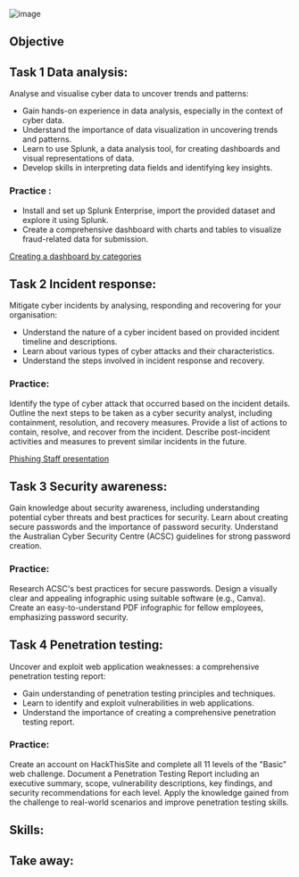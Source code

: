 
![image](https://github.com/user-attachments/assets/d3a4d1e4-4bcb-47fa-b182-f3035bb51e2d)


## Objective


## Task 1 Data analysis:

Analyse and visualise cyber data to uncover trends and patterns:
* Gain hands-on experience in data analysis, especially in the context of cyber data.
* Understand the importance of data visualization in uncovering trends and patterns.
* Learn to use Splunk, a data analysis tool, for creating dashboards and visual representations of data.
* Develop skills in interpreting data fields and identifying key insights.

### Practice :

* Install and set up Splunk Enterprise, import the provided dataset and explore it using Splunk.
* Create a comprehensive dashboard with charts and tables to visualize fraud-related data for submission.

<a href="https://github.com/Matteobarcelona/Commonwealth-Bank/blob/main/Fraud%20Detection%20Dashboard.pdf" target="_blank">Creating a dashboard by categories</a>



## Task 2 Incident response: 

Mitigate cyber incidents by analysing, responding and recovering for your organisation:
* Understand the nature of a cyber incident based on provided incident timeline and descriptions.
* Learn about various types of cyber attacks and their characteristics.
* Understand the steps involved in incident response and recovery.

### Practice:

Identify the type of cyber attack that occurred based on the incident details.
Outline the next steps to be taken as a cyber security analyst, including containment, resolution, and recovery measures.
Provide a list of actions to contain, resolve, and recover from the incident.
Describe post-incident activities and measures to prevent similar incidents in the future.



<a href="https://github.com/Matteobarcelona/Mastercard-Project/blob/main/phishing%20security%20awareness.pptx" target="_blank">Phishing Staff presentation</a>

## Task 3 Security awareness:

Gain knowledge about security awareness, including understanding potential cyber threats and best practices for security.
Learn about creating secure passwords and the importance of password security.
Understand the Australian Cyber Security Centre (ACSC) guidelines for strong password creation.

### Practice: 

Research ACSC's best practices for secure passwords.
Design a visually clear and appealing infographic using suitable software (e.g., Canva).
Create an easy-to-understand PDF infographic for fellow employees, emphasizing password security.

## Task 4 Penetration testing:

Uncover and exploit web application weaknesses: a comprehensive penetration testing report:
* Gain understanding of penetration testing principles and techniques.
* Learn to identify and exploit vulnerabilities in web applications.
* Understand the importance of creating a comprehensive penetration testing report.

### Practice: 

Create an account on HackThisSite and complete all 11 levels of the "Basic" web challenge.
Document a Penetration Testing Report including an executive summary, scope, vulnerability descriptions, key findings, and security recommendations for each level.
Apply the knowledge gained from the challenge to real-world scenarios and improve penetration testing skills.

## Skills:

 

## Take away:

